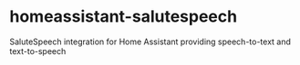 # homeassistant-salutespeech
SaluteSpeech integration for Home Assistant providing speech-to-text and text-to-speech

